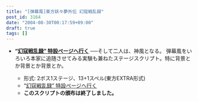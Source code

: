 ```yaml
---
title: "[弾幕風]東方妖々夢外伝 幻寇戦乱録"
post_id: 3164
date: "2004-08-30T00:17:59+09:00"
draft: true
tags: []
---
```



* **“[幻寇戦乱録” 特設ページへ行く](https://danmaq.com/tag/touhou-pcb-g)**
──そして二人は、神風となる。 弾幕風をいろいろ本家に追随させてみる実験も兼ねたステージスクリプト。特に背景とか背景とか背景とか。

  * 形式: 2ボス1ステージ、13+1スペル(東方EXTRA形式)
  * “[幻寇戦乱録” 特設ページへ行く](https://danmaq.com/tag/touhou-pcb-g)
  * **このスクリプトの頒布は終了しました。**
